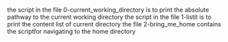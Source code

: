 the script in the file 0-current_working_directory is to print the absolute pathway to the current working directory
the script in the file 1-listit is to print the content list of current directory
the file 2-bring_me_home contains the scriptfor navigating to the home directory
